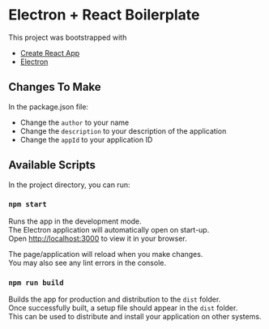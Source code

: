 # Electron + React Boilerplate

This project was bootstrapped with 
- [Create React App](https://github.com/facebook/create-react-app)
- [Electron](https://github.com/electron/electron)

## Changes To Make

In the package.json file:

- Change the `author` to your name
- Change the `description` to your description of the application
- Change the `appId` to your application ID

## Available Scripts

In the project directory, you can run:

### `npm start`

Runs the app in the development mode.\
The Electron application will automatically open on start-up.\
Open [http://localhost:3000](http://localhost:3000) to view it in your browser.

The page/application will reload when you make changes.\
You may also see any lint errors in the console.

### `npm run build`

Builds the app for production and distribution to the `dist` folder.\
Once successfully built, a setup file should appear in the `dist` folder.\
This can be used to distribute and install your application on other systems.
